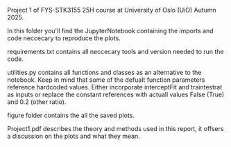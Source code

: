 Project 1 of FYS-STK3155 25H course at University of Oslo (UiO) Autumn 2025.

In this folder you'll find the JupyterNotebook containing the imports and code neccecary to reproduce the plots.  

requirements.txt contains all neccecary tools and version needed to run the code.

utilities.py contains all functions and classes as an alternative to the notebook. Keep in mind that some of the defualt function parameters reference hardcoded values. Either incorporate interceptFit and traintestrat as inputs or replace the constant references with actuall values False (True) and 0.2 (other ratio).

figure folder contains the all the saved plots.

Project1.pdf describes the theory and methods used in this report, it offsers a discussion on the plots and what they mean.

